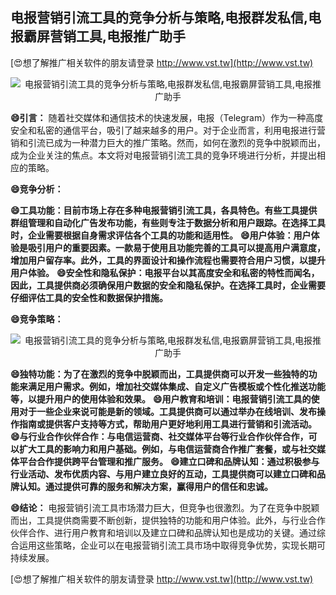 ## **电报营销引流工具的竞争分析与策略,电报群发私信,电报霸屏营销工具,电报推广助手**

[😍想了解推广相关软件的朋友请登录 http://www.vst.tw](http://www.vst.tw)

 <center><img src="https://vst.tw/MP4/tuiguang/png/5.png" alt="电报营销引流工具的竞争分析与策略,电报群发私信,电报霸屏营销工具,电报推广助手"></center>

**😄引言：**
随着社交媒体和通信技术的快速发展，电报（Telegram）作为一种高度安全和私密的通信平台，吸引了越来越多的用户。对于企业而言，利用电报进行营销和引流已成为一种潜力巨大的推广策略。然而，如何在激烈的竞争中脱颖而出，成为企业关注的焦点。本文将对电报营销引流工具的竞争环境进行分析，并提出相应的策略。

**😄竞争分析：**

**😄工具功能：目前市场上存在多种电报营销引流工具，各具特色。有些工具提供群组管理和自动化广告发布功能，有些则专注于数据分析和用户跟踪。在选择工具时，企业需要根据自身需求评估各个工具的功能和适用性。**
**😄用户体验：用户体验是吸引用户的重要因素。一款易于使用且功能完善的工具可以提高用户满意度，增加用户留存率。此外，工具的界面设计和操作流程也需要符合用户习惯，以提升用户体验。**
**😄安全性和隐私保护：电报平台以其高度安全和私密的特性而闻名，因此，工具提供商必须确保用户数据的安全和隐私保护。在选择工具时，企业需要仔细评估工具的安全性和数据保护措施。**

**😄竞争策略：**

 <center><img src="https://vst.tw/MP4/tuiguang/png/7.png" alt="电报营销引流工具的竞争分析与策略,电报群发私信,电报霸屏营销工具,电报推广助手"></center>

**😄独特功能：为了在激烈的竞争中脱颖而出，工具提供商可以开发一些独特的功能来满足用户需求。例如，增加社交媒体集成、自定义广告模板或个性化推送功能等，以提升用户的使用体验和效果。**
**😄用户教育和培训：电报营销引流工具的使用对于一些企业来说可能是新的领域。工具提供商可以通过举办在线培训、发布操作指南或提供客户支持等方式，帮助用户更好地利用工具进行营销和引流活动。**
**😄与行业合作伙伴合作：与电信运营商、社交媒体平台等行业合作伙伴合作，可以扩大工具的影响力和用户基础。例如，与电信运营商合作推广套餐，或与社交媒体平台合作提供跨平台管理和推广服务。**
**😄建立口碑和品牌认知：通过积极参与行业活动、发布优质内容、与用户建立良好的互动，工具提供商可以建立口碑和品牌认知。通过提供可靠的服务和解决方案，赢得用户的信任和忠诚。**

**😄结论：**
电报营销引流工具市场潜力巨大，但竞争也很激烈。为了在竞争中脱颖而出，工具提供商需要不断创新，提供独特的功能和用户体验。此外，与行业合作伙伴合作、进行用户教育和培训以及建立口碑和品牌认知也是成功的关键。通过综合运用这些策略，企业可以在电报营销引流工具市场中取得竞争优势，实现长期可持续发展。

[😍想了解推广相关软件的朋友请登录 http://www.vst.tw](http://www.vst.tw)



